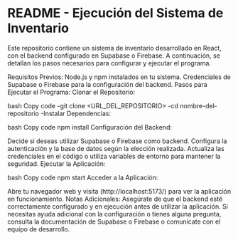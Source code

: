 # README - Ejecución del Sistema de Inventario
Este repositorio contiene un sistema de inventario desarrollado en React, con el backend configurado en Supabase o Firebase. A continuación, se detallan los pasos necesarios para configurar y ejecutar el programa.

Requisitos Previos:
Node.js y npm instalados en tu sistema.
Credenciales de Supabase o Firebase para la configuración del backend.
Pasos para Ejecutar el Programa:
Clonar el Repositorio:

bash
Copy code
-git clone <URL_DEL_REPOSITORIO>
-cd nombre-del-repositorio
-Instalar Dependencias:

bash
Copy code
npm install
Configuración del Backend:

Decide si deseas utilizar Supabase o Firebase como backend.
Configura la autenticación y la base de datos según la elección realizada.
Actualiza las credenciales en el código o utiliza variables de entorno para mantener la seguridad.
Ejecutar la Aplicación:

bash
Copy code
npm start
Acceder a la Aplicación:

Abre tu navegador web y visita (http://localhost:5173/) para ver la aplicación en funcionamiento.
Notas Adicionales:
Asegúrate de que el backend esté correctamente configurado y en ejecución antes de utilizar la aplicación.
Si necesitas ayuda adicional con la configuración o tienes alguna pregunta, consulta la documentación de Supabase o Firebase o comunícate con el equipo de desarrollo.

